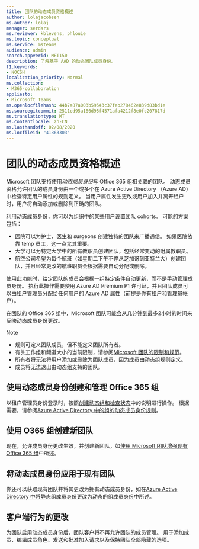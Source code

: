 ```yaml
---
title: 团队的动态成员资格概述
author: lolajacobsen
ms.author: lolaj
manager: serdars
ms.reviewer: kblevens, phlouie
ms.topic: conceptual
ms.service: msteams
audience: admin
search.appverid: MET150
description: 了解基于 AAD 的动态团队成员身份。
f1.keywords:
- NOCSH
localization_priority: Normal
ms.collection:
- M365-collaboration
appliesto:
- Microsoft Teams
ms.openlocfilehash: 44b7a87a003b59543c37feb278462e839d83bd1e
ms.sourcegitcommit: 2511cd95a186d95f4571afa4212f8e0fc207817d
ms.translationtype: MT
ms.contentlocale: zh-CN
ms.lasthandoff: 02/08/2020
ms.locfileid: "41863303"
---
```

# <a name="overview-of-dynamic-membership-for-teams"></a>团队的动态成员资格概述

Microsoft 团队支持使用*动态成员身份*与 Office 365 组相关联的团队。 动态成员资格允许团队的成员身份由一个或多个在 Azure Active Directory （Azure AD）中检查特定用户属性的规则定义。 当用户属性发生更改或用户加入并离开租户时，用户将自动添加或删除到正确的团队。

利用动态成员身份，你可以为组织中的某些用户设置团队 cohorts。 可能的方案包括：
- 医院可以为护士、医生和 surgeons 创建独特的团队来广播通信。 如果医院依靠 temp 员工，这一点尤其重要。
- 大学可以为特定大学中的所有教职员创建团队，包括经常变动的附属教职员。
- 航空公司希望为每个航班（如星期二下午不停从芝加哥到亚特兰大）创建团队，并且经常更改的航班职员会根据需要自动分配或删除。

使用此功能时，给定团队的成员会根据一组特定条件自动更新，而不是手动管理成员身份。 执行此操作需要使用 Azure AD Premium P1 许可证，并且团队成员可以[由租户管理员分配](https://docs.microsoft.com/azure/active-directory/users-groups-roles/groups-dynamic-membership)给任何用户的 Azure AD 属性（前提是你有租户和管理员帐户）。

在团队的 Office 365 组中，Microsoft 团队可能会从几分钟到最多2小时的时间来反映动态成员身份更改。

> [!NOTE]
> - 规则可定义团队成员，但不能定义团队所有者。
> - 有关工作组和频道大小的当前限制，请参阅[Microsoft 团队的限制和规范](limits-specifications-teams.md)。
> - 所有者将无法将用户添加或删除为团队成员，因为成员由动态组规则定义。
> - 成员将无法退出由动态组支持的团队。


## <a name="creating-and-managing-an-office-365-group-with-dynamic-membership"></a>使用动态成员身份创建和管理 Office 365 组
以租户管理员身份登录时，按照[创建动态组和检查状态](https://docs.microsoft.com/azure/active-directory/users-groups-roles/groups-create-rule)中的说明进行操作。 根据需要，请参阅[Azure Active Directory 中的组的动态成员身份规则](https://docs.microsoft.com/azure/active-directory/users-groups-roles/groups-dynamic-membership)。

## <a name="create-a-new-team-with-your-o365-group"></a>使用 O365 组创建新团队

现在，允许成员身份更改生效，并创建新团队，如[使用 Microsoft 团队增强现有 Office 365 组](enhance-office-365-groups.md)中所述。

## <a name="apply-dynamic-membership-to-an-existing-team"></a>将动态成员身份应用于现有团队

你还可以获取现有团队并将其更改为拥有动态成员身份，如在[Azure Active Directory 中将静态组成员身份更改为动态的组成员身份](https://docs.microsoft.com/azure/active-directory/users-groups-roles/groups-change-type)中所述。

## <a name="changes-in-client-behavior"></a>客户端行为的更改

为团队启用动态成员身份后，团队客户将不再允许团队的成员管理。 用于添加成员、编辑成员角色、发送和批准加入请求以及保持团队全部隐藏的选项。
